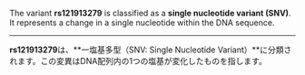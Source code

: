 The variant **rs121913279** is classified as a **single nucleotide variant (SNV)**. It represents a change in a single nucleotide within the DNA sequence.

---

**rs121913279**は、**一塩基多型（SNV: Single Nucleotide Variant）**に分類されます。この変異はDNA配列内の1つの塩基が変化したものを指します。